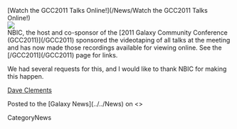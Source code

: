 <div class='newsItemHeader'>[Watch the GCC2011 Talks Online!](/News/Watch the GCC2011 Talks Online!)</div>

<div class='right'><a href='/GCC2011/'><img src='/Events/GCC2011LogoShort170.png' /></a></div>
NBIC, the host and co-sponsor of the [2011 Galaxy Community Conference (GCC2011)](/GCC2011) sponsored the videotaping of all talks at the meeting and has now made those recordings available for viewing online.  See the [/GCC2011](/GCC2011) page for links.

We had several requests for this, and I would like to thank NBIC for making this happen.

[Dave Clements](../../DaveClements)

<div class='newsItemFooter'>Posted to the [Galaxy News](../../News) on <<Date(2011-06-11T05:20:39Z)>></div>

CategoryNews
